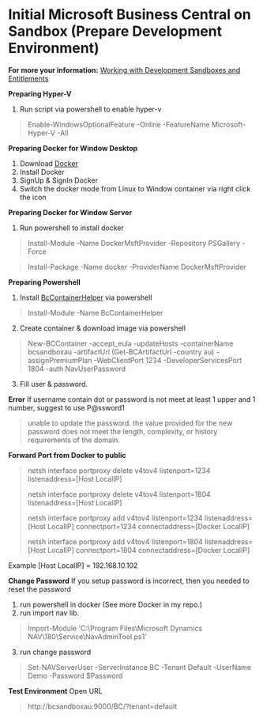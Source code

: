 # Initial Microsoft Business Central on Sandbox (Prepare Development Environment)

**For more your information:**
[Working with Development Sandboxes and Entitlements](https://docs.microsoft.com/en-us/dynamics365/business-central/dev-itpro/developer/devenv-work-sandbox-entitlements)

**Preparing Hyper-V**
1. Run script via powershell to enable hyper-v
> Enable-WindowsOptionalFeature -Online -FeatureName Microsoft-Hyper-V -All

**Preparing Docker for Window Desktop**
1. Download [Docker](https://www.docker.com/) 
2. Install Docker 
3. SignUp & SignIn Docker 
4. Switch the docker mode from Linux to Window container via right click the icon

**Preparing Docker for Window Server**
1. Run powershell to install docker
> Install-Module -Name DockerMsftProvider -Repository PSGallery -Force

> Install-Package -Name docker -ProviderName DockerMsftProvider

**Preparing Powershell**
1. Install [BcContainerHelper](https://www.powershellgallery.com/packages/BcContainerHelper/) via powershell
> Install-Module -Name BcContainerHelper
2. Create container & download image via powershell
> New-BCContainer -accept_eula -updateHosts -containerName bcsandboxau -artifactUrl (Get-BCArtifactUrl -country au) -assignPremiumPlan -WebClientPort 1234 -DeveloperServicesPort 1804 -auth NavUserPassword
3. Fill user & password. 

**Error**
If username contain dot or password is not meet at least 1 upper and 1 number, suggest to use P@ssword1
> unable to update the password. the value provided for the new password does not meet the length, complexity, or history requirements of the domain.

**Forward Port from Docker to public**
> netsh interface portproxy delete v4tov4 listenport=1234 listenaddress=[Host LocalIP]
>
> netsh interface portproxy delete v4tov4 listenport=1804 listenaddress=[Host LocalIP]
>
> netsh interface portproxy add v4tov4 listenport=1234 listenaddress=[Host LocalIP] connectport=1234 connectaddress=[Docker LocalIP]
>
> netsh interface portproxy add v4tov4 listenport=1804 listenaddress=[Host LocalIP] connectport=1804 connectaddress=[Docker LocalIP]

Example [Host LocalIP] = 192.168.10.102

**Change Password**
If you setup password is incorrect, then you needed to reset the password
1. run powershell in docker (See more Docker in my repo.)
2. run import nav lib.
> Import-Module 'C:\Program Files\Microsoft Dynamics NAV\180\Service\NavAdminTool.ps1'
3. run change password
>  Set-NAVServerUser -ServerInstance BC -Tenant Default -UserName Demo -Password $Password

**Test Environment**
Open URL
> http://bcsandboxau:9000/BC/?tenant=default

